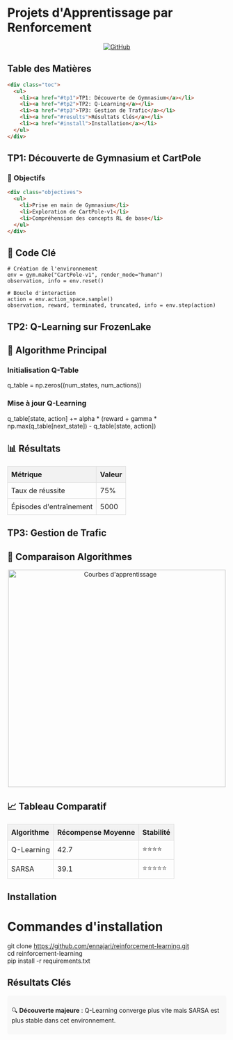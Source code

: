 # Projets d'Apprentissage par Renforcement

<div align="center">
  <a href="https://github.com/ennajari/reinforcement-learning">
    <img src="https://img.shields.io/badge/GitHub-View_on_GitHub-blue?logo=github" alt="GitHub">
  </a>
</div>

## Table des Matières
```html
<div class="toc">
  <ul>
    <li><a href="#tp1">TP1: Découverte de Gymnasium</a></li>
    <li><a href="#tp2">TP2: Q-Learning</a></li>
    <li><a href="#tp3">TP3: Gestion de Trafic</a></li>
    <li><a href="#results">Résultats Clés</a></li>
    <li><a href="#install">Installation</a></li>
  </ul>
</div>
```
<h2 id="tp1">TP1: Découverte de Gymnasium et CartPole</h2>

### 🎯 Objectifs
```html
<div class="objectives">
  <ul>
    <li>Prise en main de Gymnasium</li>
    <li>Exploration de CartPole-v1</li>
    <li>Compréhension des concepts RL de base</li>
  </ul>
</div>
```
## 📝 Code Clé
    # Création de l'environnement
    env = gym.make("CartPole-v1", render_mode="human")
    observation, info = env.reset()

    # Boucle d'interaction
    action = env.action_space.sample()
    observation, reward, terminated, truncated, info = env.step(action)
<h2 id="tp2">TP2: Q-Learning sur FrozenLake</h2>

## 🧠 Algorithme Principal
### Initialisation Q-Table
q_table = np.zeros((num_states, num_actions))

### Mise à jour Q-Learning
q_table[state, action] += alpha * (reward + gamma * np.max(q_table[next_state]) - q_table[state, action])

## 📊 Résultats
<div class="results">
  <table>
    <tr>
      <th>Métrique</th>
      <th>Valeur</th>
    </tr>
    <tr>
      <td>Taux de réussite</td>
      <td>75%</td>
    </tr>
    <tr>
      <td>Épisodes d'entraînement</td>
      <td>5000</td>
    </tr>
  </table>
</div>

<h2 id="tp3">TP3: Gestion de Trafic</h2>

## 🔄 Comparaison Algorithmes

<div style="text-align:center">
  <img src="https://github.com/ennajari/reinforcement-learning/raw/main/images/curves.png" width="500" alt="Courbes d'apprentissage">
</div>

## 📈 Tableau Comparatif

<table>
  <tr>
    <th>Algorithme</th>
    <th>Récompense Moyenne</th>
    <th>Stabilité</th>
  </tr>
  <tr>
    <td>Q-Learning</td>
    <td>42.7</td>
    <td>⭐⭐⭐⭐</td>
  </tr>
  <tr>
    <td>SARSA</td>
    <td>39.1</td>
    <td>⭐⭐⭐⭐⭐</td>
  </tr>
</table>

<h2 id="install">Installation</h2>

# Commandes d'installation
git clone https://github.com/ennajari/reinforcement-learning.git <br>
cd reinforcement-learning <br>
pip install -r requirements.txt <br>

<h2 id="results">Résultats Clés</h2>

<div class="highlight">
  <p>🔍 <strong>Découverte majeure</strong> : Q-Learning converge plus vite mais SARSA est plus stable dans cet environnement.</p>
</div>

<style> .toc ul { list-style-type: none; padding-left: 0; } .highlight { background-color: #f8f8f8; padding: 10px; border-radius: 5px; } table { border-collapse: collapse; width: 100%; margin: 20px 0; } th, td { border: 1px solid #ddd; padding: 8px; text-align: left; } th { background-color: #f2f2f2; } </style>




